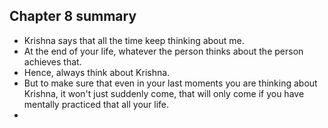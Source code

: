 ## Chapter 8 summary
- Krishna says that all the time keep thinking about me. 
- At the end of your life, whatever the person thinks about the person achieves that.
- Hence, always think about Krishna. 
- But to make sure that even in your last moments you are thinking about Krishna, it won't just suddenly come, that will only come if you have mentally practiced that all your life. 
- 
